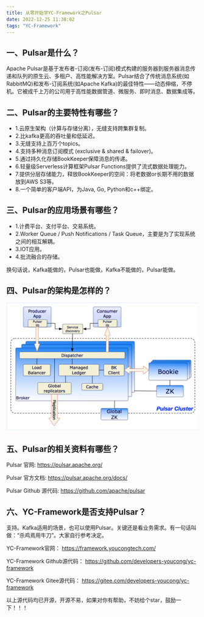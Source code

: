 ```yaml
---
title: 从零开始学YC-Framework之Pulsar
date: 2022-12-25 11:38:02
tags: "YC-Framework"
---
```


## 一、Pulsar是什么？
<!--more-->

Apache Pulsar是基于发布者-订阅(发布-订阅)模式构建的服务器到服务器消息传递和队列的原生云、多租户、高性能解决方案。Pulsar结合了传统消息系统(如RabbitMQ)和发布-订阅系统(如Apache Kafka)的最佳特性——动态伸缩，不停机。它被成千上万的公司用于高性能数据管道、微服务、即时消息、数据集成等。


## 二、Pulsar的主要特性有哪些？
- 1.云原生架构（计算与存储分离），无缝支持跨集群复制。
- 2.比kafka更高的吞吐量和低延迟。
- 3.无缝支持上百万个topics。
- 4.支持多种消息订阅模式 (exclusive & shared & failover)。
- 5.通过持久化存储BookKeeper保障消息的传递。
- 6.轻量级Serverless计算框架Pulsar Functions提供了流式数据处理能力。
- 7.提供分层存储能力，释放BookKeeper的空间：将老数据or长期不用的数据放到AWS S3等。
- 8.一个简单的客户端API，为Java, Go, Python和c++绑定。

## 三、Pulsar的应用场景有哪些？
- 1.计费平台、支付平台、交易系统。
- 2.Worker Queue / Push Notifications / Task Queue，主要是为了实现系统之间的相互解耦。
- 3.IOT应用。
- 4.批流融合的存储。

换句话说，Kafka能做的，Pulsar也能做，Kafka不能做的，Pulsar能做。

## 四、Pulsar的架构是怎样的？
![架构](从零开始学YC-Framework之Pulsar/01.png)

## 五、Pulsar的相关资料有哪些？
Pulsar 官网:
https://pulsar.apache.org/

Pulsar 官方文档:
https://pulsar.apache.org/docs/

Pulsar Github 源代码:
https://github.com/apache/pulsar

## 六、YC-Framework是否支持Pulsar？
支持。Kafka适用的场景，也可以使用Pulsar。关键还是看业务需求。有一句话叫做：“杀鸡焉用牛刀”。大家自行参考决定。

YC-Framework官网：
https://framework.youcongtech.com/

YC-Framework Github源代码：
https://github.com/developers-youcong/yc-framework

YC-Framework Gitee源代码：
https://gitee.com/developers-youcong/yc-framework

以上源代码均已开源，开源不易，如果对你有帮助，不妨给个star，鼓励一下！！！